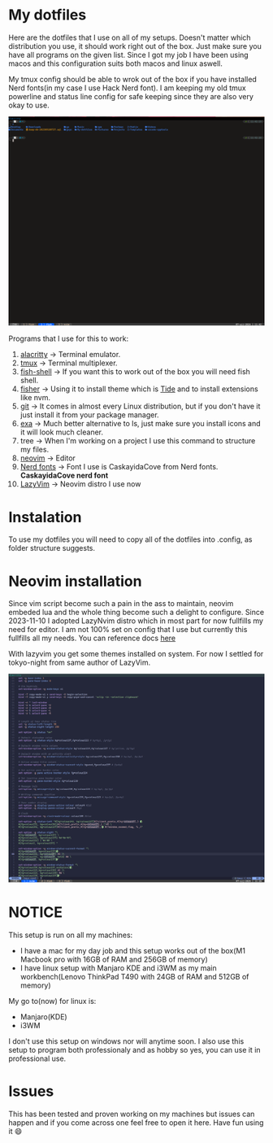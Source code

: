 # My dotfiles

Here are the dotfiles that I use on all of my setups. Doesn't matter which distribution you use, it should work right out of the box. Just make sure you have all programs on the given list.
Since I got my job I have been using macos and this configuration suits both macos and linux aswell.

My tmux config should be able to wrok out of the box if you have installed Nerd fonts(in my case I use Hack Nerd font).
I am keeping my old tmux powerline and status line config for safe keeping since they are also very okay to use.

<img src="pics/Linux/term.png" />

Programs that I use for this to work:

1. [alacritty](https://github.com/alacritty/alacritty) -> Terminal emulator.
2. [tmux](https://github.com/tmux/tmux) -> Terminal multiplexer.
3. [fish-shell](https://fishshell.com/) -> If you want this to work out of the box you will need fish shell.
4. [fisher](https://github.com/jorgebucaran/fisher) -> Using it to install theme which is [Tide](https://github.com/IlanCosman/tide) and to install extensions like nvm.
5. [git](https://git-scm.com/) -> It comes in almost every Linux distribution, but if you don't have it just install it from your package manager.
6. [exa](https://github.com/ogham/exa) -> Much better alternative to ls, just make sure you install icons and it will look much cleaner.
7. tree -> When I'm working on a project I use this command to structure my files.
8. [neovim](https://neovim.io/) -> Editor
9. [Nerd fonts](https://github.com/ryanoasis/nerd-fonts) -> Font I use is CaskayidaCove from Nerd fonts. <b>CaskayidaCove nerd font</b>
10. [LazyVim](https://www.lazyvim.org/) -> Neovim distro I use now

# Instalation

To use my dotfiles you will need to copy all of the dotfiles into .config, as folder structure suggests.

# Neovim installation

Since vim script become such a pain in the ass to maintain, neovim embeded lua and the whole thing become such a delight to configure.
Since 2023-11-10 I adopted LazyNvim distro which in most part for now fullfills my need for editor. I am not 100% set on config that I use but currently this fullfills all my needs.
You can reference docs [here](https://www.lazyvim.org/)

With lazyvim you get some themes installed on system. For now I settled for tokyo-night from same author of LazyVim. 

<img src="pics/Linux/nvim.png" />

# <b>NOTICE</b>

This setup is run on all my machines:
- I have a mac for my day job and this setup works out of the box(M1 Macbook pro with 16GB of RAM and 256GB of memory)
- I have linux setup with Manjaro KDE and i3WM as my main workbench(Lenovo ThinkPad T490 with 24GB of RAM and 512GB of memory)

My go to(now) for linux is:

- Manjaro(KDE)
- i3WM

I don't use this setup on windows nor will anytime soon.
I also use this setup to program both professionaly and as hobby so yes, you can use it in professional use.

# Issues

This has been tested and proven working on my machines but issues can happen and if you come across one feel free to open it here. Have fun using it :smile:
